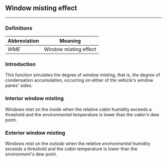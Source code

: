 ## Window misting effect
***
### Definitions

Abbreviation | Meaning
------------ | -------
*WME* | Window misting effect

### Introduction

This function simulates the degree of window misting, that is, the degree of condensation accumulation, occurring on either of the vehicle's window panes' sides.

### Interior window misting

Windows mist on the *inside* when the relative *cabin* humidity exceeds a threshold and the *environmental* temperature is lower than the *cabin's* dew point.

### Exterior window misting

Windows mist on the *outside* when the relative *environmental* humidity exceeds a threshold and the *cabin* temperature is lower than the *environment's* dew point.

